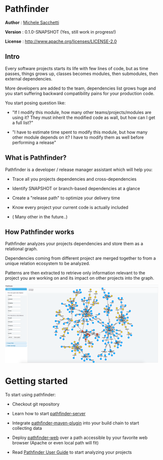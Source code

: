 # Pathfinder

**Author** : [Michele Sacchetti]

**Version** : 0.1.0-SNAPSHOT (Yes, still work in progress!)

**License** : <http://www.apache.org/licenses/LICENSE-2.0>

## Intro

Every software projects starts its life with few lines of code, but as time passes, things grows up, classes becomes modules, then submodules, then external dependencies.

More developers are added to the team, dependencies list grows huge and you start suffering backward compatibility pains for your production code.

You start posing question like:

- "If I modify this module, how many other teams/projects/modules are using it? They must inherit the modified code as wall, but how can I get a full list?"

- "I have to estimate time spent to modify this module, but how many other module depends on it? I have to modify them as well before performing a release"

## What is Pathfinder?

Pathfinder is a developer / release manager assistant which will help you:

  - Trace all you projects dependencies and cross-dependencies
  
  - Identify SNAPSHOT or branch-based dependencies at a glance
  
  - Create a "release path" to optimize your delivery time
  
  - Know every project your current code is actually included
  
  - ( Many other in the future..)
  
## How Pathfinder works

Pathfinder analyzes your projects dependencies and store them as a relational graph.

Dependencies coming from different project are merged together to from a unique relation ecosystem to be analyzed.

Patterns are then extracted to retrieve only information relevant to the project you are working on and its impact on other projects into the graph.

![Pathfinder UI](docs/images/pathfinder-ui-full.png)


# Getting started

To start using pathfinder:

- Checkout git repository

- Learn how to start [pathfinder-server]

- Integrate [pathfinder-maven-plugin] into your build chain to start collecting data

- Deploy [pathfinder-web] over a path accessible by your favorite web browser (Apache or even local path will fit)

- Read [Pathfinder User Guide] to start analyzing your projects



[//]: # (These are reference links used in the body of this note and get stripped out when the markdown processor does its job. There is no need to format nicely because it shouldn't be seen. Thanks SO - http://stackoverflow.com/questions/4823468/store-comments-in-markdown-syntax)


   [Maven Dependency Plugin]: <https://maven.apache.org/plugins/maven-dependency-plugin/>
   [Michele Sacchetti]: <http://aroundthecode.org>
   [pathfinder-server]: <./pathfinder-server>
   [pathfinder-maven-plugin]: <./pathfinder-maven-plugin>
   [pathfinder-web]: <./pathfinder-web>
   [Pathfinder User Guide]: <./docs>


